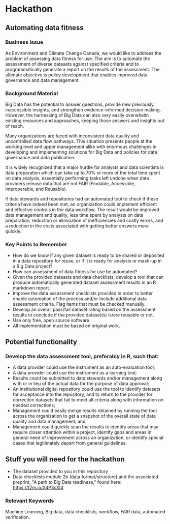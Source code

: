 # Hackathon
## Automating data fitness

### Business Issue
As Environment and Climate Change Canada, we would like to address the problem of assessing data fitness for use. The aim is to automate the assessment of diverse datasets against specified criteria and to programmatically generate a report on the results of the assessment. The ultimate objective is policy development that enables improved data governance and data management.

### Background Material
Big Data has the potential to answer questions, provide new previously inaccessible insights, and strengthen evidence-informed decision making. However, the harnessing of Big Data can also very easily overwhelm existing resources and approaches, keeping those answers and insights out of reach.

Many organizations are faced with inconsistent data quality and uncontrolled data flow pathways. This situation presents people at the working level and upper management alike with enormous challenges in developing and implementing solutions for Big Data and policies for data governance and data publication. 

It is widely recognized that a major hurdle for analysts and data scientists is data preparation which can take up to 70% or more of the total time spent on data analysis, essentially performing tasks left undone when data providers release data that are not FAIR (Findable, Accessible, Interoperable, and Reusable).

If data stewards and repositories had an automated tool to check if these criteria have indeed been met, an organization could implement efficient and effective controls in the data workflow. The result would be improved data management and quality, less time spent by analysts on data preparation, reduction or elimination of inefficiencies and costly errors, and a reduction in the costs associated with getting better answers more quickly.

### Key Points to Remember
* How do we know if any given dataset is ready to be shared or deposited in a data repository for reuse, or if it is ready for analysis or mash-up in a Big Data project?
* How can assessment of data fitness for use be automated?
* Given the provided datasets and data checklists, develop a tool that can produce automatically generated dataset assessment results in an R markdown report.
* Improve the data assessment checklists provided in order to better enable automation of the process and/or include additional data assessment criteria. Flag items that must be checked manually. 
* Develop an overall pass/fail dataset rating based on the assessment results to conclude if the provided dataset(s) is/are reusable or not.
* Use only free, open source software.
* All implementation must be based on original work.

## Potential functionality
### Develop the data assessment tool, preferably in R, such that:
* A data provider could use the instrument as an auto-evaluation tool;
* A data provider could use the instrument as a learning tool;
* Results could be submitted to data stewards and/or management along with or in lieu of the actual data for the purpose of data approval;
* An institutional digital repository could use the tool to identify datasets for acceptance into the repository, and to return to the provider for correction datasets that fail to meet all criteria along with information on needed corrections;
* Management could easily merge results obtained by running the tool across the organization to get a snapshot of the overall state of data quality and data management; and,
* Management could quickly scan the results to identify areas that may require closer attention within a project, identify gaps and areas in general need of improvement across an organization, or identify special cases that legitimately depart from general guidelines.

## Stuff you will need for the hackathon
* The dataset provided to you in this repository 
* Data checklists module 2b (data format/structure) and the associated preprint, "A path to Big Data readiness," found here: 
  https://t2m.io/X4P3cXI4 

### Relevant Keywords
Machine Learning, Big data, data checklists, workflow, FAIR data, automated verification.
